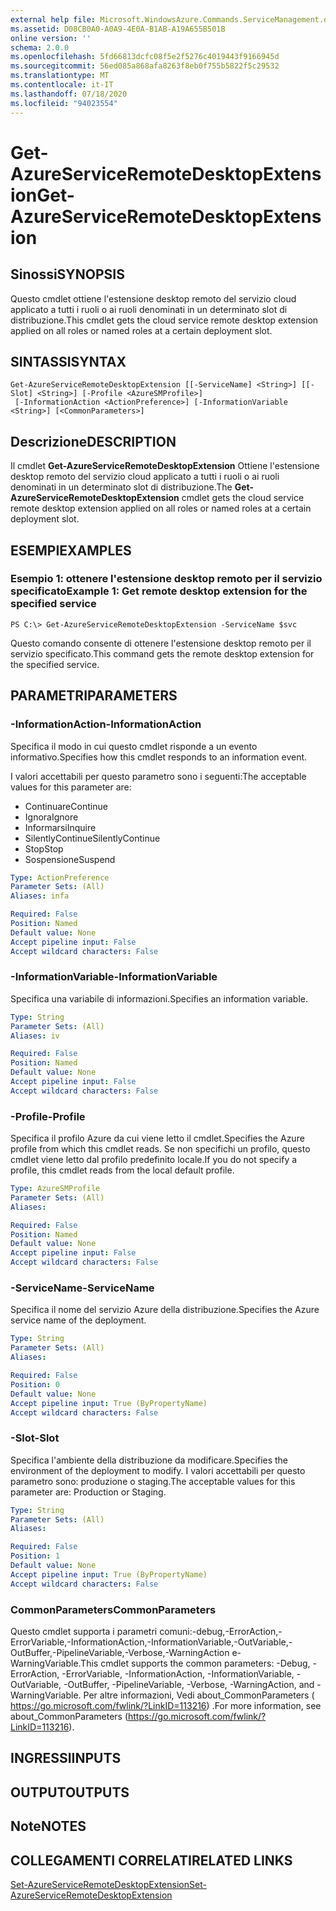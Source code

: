 ```yaml
---
external help file: Microsoft.WindowsAzure.Commands.ServiceManagement.dll-Help.xml
ms.assetid: D08CB0A0-A0A9-4E0A-B1AB-A19A655B501B
online version: ''
schema: 2.0.0
ms.openlocfilehash: 5fd66813dcfc08f5e2f5276c4019443f9166945d
ms.sourcegitcommit: 56ed085a868afa8263f8eb0f755b5822f5c29532
ms.translationtype: MT
ms.contentlocale: it-IT
ms.lasthandoff: 07/18/2020
ms.locfileid: "94023554"
---
```

# <span data-ttu-id="34010-101">Get-AzureServiceRemoteDesktopExtension</span><span class="sxs-lookup"><span data-stu-id="34010-101">Get-AzureServiceRemoteDesktopExtension</span></span>

## <span data-ttu-id="34010-102">Sinossi</span><span class="sxs-lookup"><span data-stu-id="34010-102">SYNOPSIS</span></span>
<span data-ttu-id="34010-103">Questo cmdlet ottiene l'estensione desktop remoto del servizio cloud applicato a tutti i ruoli o ai ruoli denominati in un determinato slot di distribuzione.</span><span class="sxs-lookup"><span data-stu-id="34010-103">This cmdlet gets the cloud service remote desktop extension applied on all roles or named roles at a certain deployment slot.</span></span>

## <span data-ttu-id="34010-104">SINTASSI</span><span class="sxs-lookup"><span data-stu-id="34010-104">SYNTAX</span></span>

```
Get-AzureServiceRemoteDesktopExtension [[-ServiceName] <String>] [[-Slot] <String>] [-Profile <AzureSMProfile>]
 [-InformationAction <ActionPreference>] [-InformationVariable <String>] [<CommonParameters>]
```

## <span data-ttu-id="34010-105">Descrizione</span><span class="sxs-lookup"><span data-stu-id="34010-105">DESCRIPTION</span></span>
<span data-ttu-id="34010-106">Il cmdlet **Get-AzureServiceRemoteDesktopExtension** Ottiene l'estensione desktop remoto del servizio cloud applicato a tutti i ruoli o ai ruoli denominati in un determinato slot di distribuzione.</span><span class="sxs-lookup"><span data-stu-id="34010-106">The **Get-AzureServiceRemoteDesktopExtension** cmdlet gets the cloud service remote desktop extension applied on all roles or named roles at a certain deployment slot.</span></span>

## <span data-ttu-id="34010-107">ESEMPI</span><span class="sxs-lookup"><span data-stu-id="34010-107">EXAMPLES</span></span>

### <span data-ttu-id="34010-108">Esempio 1: ottenere l'estensione desktop remoto per il servizio specificato</span><span class="sxs-lookup"><span data-stu-id="34010-108">Example 1: Get remote desktop extension for the specified service</span></span>
```
PS C:\> Get-AzureServiceRemoteDesktopExtension -ServiceName $svc
```

<span data-ttu-id="34010-109">Questo comando consente di ottenere l'estensione desktop remoto per il servizio specificato.</span><span class="sxs-lookup"><span data-stu-id="34010-109">This command gets the remote desktop extension for the specified service.</span></span>

## <span data-ttu-id="34010-110">PARAMETRI</span><span class="sxs-lookup"><span data-stu-id="34010-110">PARAMETERS</span></span>

### <span data-ttu-id="34010-111">-InformationAction</span><span class="sxs-lookup"><span data-stu-id="34010-111">-InformationAction</span></span>
<span data-ttu-id="34010-112">Specifica il modo in cui questo cmdlet risponde a un evento informativo.</span><span class="sxs-lookup"><span data-stu-id="34010-112">Specifies how this cmdlet responds to an information event.</span></span>

<span data-ttu-id="34010-113">I valori accettabili per questo parametro sono i seguenti:</span><span class="sxs-lookup"><span data-stu-id="34010-113">The acceptable values for this parameter are:</span></span>

- <span data-ttu-id="34010-114">Continuare</span><span class="sxs-lookup"><span data-stu-id="34010-114">Continue</span></span>
- <span data-ttu-id="34010-115">Ignora</span><span class="sxs-lookup"><span data-stu-id="34010-115">Ignore</span></span>
- <span data-ttu-id="34010-116">Informarsi</span><span class="sxs-lookup"><span data-stu-id="34010-116">Inquire</span></span>
- <span data-ttu-id="34010-117">SilentlyContinue</span><span class="sxs-lookup"><span data-stu-id="34010-117">SilentlyContinue</span></span>
- <span data-ttu-id="34010-118">Stop</span><span class="sxs-lookup"><span data-stu-id="34010-118">Stop</span></span>
- <span data-ttu-id="34010-119">Sospensione</span><span class="sxs-lookup"><span data-stu-id="34010-119">Suspend</span></span>

```yaml
Type: ActionPreference
Parameter Sets: (All)
Aliases: infa

Required: False
Position: Named
Default value: None
Accept pipeline input: False
Accept wildcard characters: False
```

### <span data-ttu-id="34010-120">-InformationVariable</span><span class="sxs-lookup"><span data-stu-id="34010-120">-InformationVariable</span></span>
<span data-ttu-id="34010-121">Specifica una variabile di informazioni.</span><span class="sxs-lookup"><span data-stu-id="34010-121">Specifies an information variable.</span></span>

```yaml
Type: String
Parameter Sets: (All)
Aliases: iv

Required: False
Position: Named
Default value: None
Accept pipeline input: False
Accept wildcard characters: False
```

### <span data-ttu-id="34010-122">-Profile</span><span class="sxs-lookup"><span data-stu-id="34010-122">-Profile</span></span>
<span data-ttu-id="34010-123">Specifica il profilo Azure da cui viene letto il cmdlet.</span><span class="sxs-lookup"><span data-stu-id="34010-123">Specifies the Azure profile from which this cmdlet reads.</span></span>
<span data-ttu-id="34010-124">Se non specifichi un profilo, questo cmdlet viene letto dal profilo predefinito locale.</span><span class="sxs-lookup"><span data-stu-id="34010-124">If you do not specify a profile, this cmdlet reads from the local default profile.</span></span>

```yaml
Type: AzureSMProfile
Parameter Sets: (All)
Aliases: 

Required: False
Position: Named
Default value: None
Accept pipeline input: False
Accept wildcard characters: False
```

### <span data-ttu-id="34010-125">-ServiceName</span><span class="sxs-lookup"><span data-stu-id="34010-125">-ServiceName</span></span>
<span data-ttu-id="34010-126">Specifica il nome del servizio Azure della distribuzione.</span><span class="sxs-lookup"><span data-stu-id="34010-126">Specifies the Azure service name of the deployment.</span></span>

```yaml
Type: String
Parameter Sets: (All)
Aliases: 

Required: False
Position: 0
Default value: None
Accept pipeline input: True (ByPropertyName)
Accept wildcard characters: False
```

### <span data-ttu-id="34010-127">-Slot</span><span class="sxs-lookup"><span data-stu-id="34010-127">-Slot</span></span>
<span data-ttu-id="34010-128">Specifica l'ambiente della distribuzione da modificare.</span><span class="sxs-lookup"><span data-stu-id="34010-128">Specifies the environment of the deployment to modify.</span></span>
<span data-ttu-id="34010-129">I valori accettabili per questo parametro sono: produzione o staging.</span><span class="sxs-lookup"><span data-stu-id="34010-129">The acceptable values for this parameter are: Production or Staging.</span></span>

```yaml
Type: String
Parameter Sets: (All)
Aliases: 

Required: False
Position: 1
Default value: None
Accept pipeline input: True (ByPropertyName)
Accept wildcard characters: False
```

### <span data-ttu-id="34010-130">CommonParameters</span><span class="sxs-lookup"><span data-stu-id="34010-130">CommonParameters</span></span>
<span data-ttu-id="34010-131">Questo cmdlet supporta i parametri comuni:-debug,-ErrorAction,-ErrorVariable,-InformationAction,-InformationVariable,-OutVariable,-OutBuffer,-PipelineVariable,-Verbose,-WarningAction e-WarningVariable.</span><span class="sxs-lookup"><span data-stu-id="34010-131">This cmdlet supports the common parameters: -Debug, -ErrorAction, -ErrorVariable, -InformationAction, -InformationVariable, -OutVariable, -OutBuffer, -PipelineVariable, -Verbose, -WarningAction, and -WarningVariable.</span></span> <span data-ttu-id="34010-132">Per altre informazioni, Vedi about_CommonParameters ( https://go.microsoft.com/fwlink/?LinkID=113216) .</span><span class="sxs-lookup"><span data-stu-id="34010-132">For more information, see about_CommonParameters (https://go.microsoft.com/fwlink/?LinkID=113216).</span></span>

## <span data-ttu-id="34010-133">INGRESSI</span><span class="sxs-lookup"><span data-stu-id="34010-133">INPUTS</span></span>

## <span data-ttu-id="34010-134">OUTPUT</span><span class="sxs-lookup"><span data-stu-id="34010-134">OUTPUTS</span></span>

## <span data-ttu-id="34010-135">Note</span><span class="sxs-lookup"><span data-stu-id="34010-135">NOTES</span></span>

## <span data-ttu-id="34010-136">COLLEGAMENTI CORRELATI</span><span class="sxs-lookup"><span data-stu-id="34010-136">RELATED LINKS</span></span>

[<span data-ttu-id="34010-137">Set-AzureServiceRemoteDesktopExtension</span><span class="sxs-lookup"><span data-stu-id="34010-137">Set-AzureServiceRemoteDesktopExtension</span></span>](./Set-AzureServiceRemoteDesktopExtension.md)


